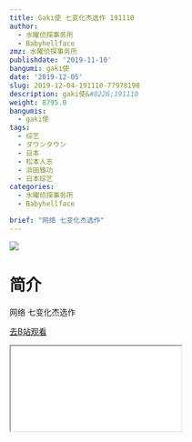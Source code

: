 ```yaml
---
title: Gaki使 七变化杰选作 191110
author:
  - 水曜侦探事务所
  - Babyhellface
zmz: 水曜侦探事务所
publishdate: '2019-11-10'
bangumi: gaki使
date: '2019-12-05'
slug: 2019-12-04-191110-77978198
description: gaki使&#8226;191110
weight: 8795.0
bangumis:
  - gaki使
tags:
  - 综艺
  - ダウンタウン
  - 日本
  - 松本人志
  - 浜田雅功
  - 日本综艺
categories:
  - 水曜侦探事务所
  - Babyhellface

brief: "网络 七变化杰选作"
---
```

![](https://raw.githubusercontent.com/tcgriffith/owaraisite/master/static/tmpimg/734e90d0896e5e4535eb976d4a2643f22b84eca8.jpg.480.jpg)
# 简介  
网络
七变化杰选作  

[去B站观看](https://www.bilibili.com/video/av77978198/)
<div class ="resp-container"><iframe class="testiframe" src="//player.bilibili.com/player.html?aid=77978198"", scrolling="no", allowfullscreen="true" > </iframe></div> 
